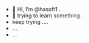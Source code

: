 - 👋 Hi, I’m @hasoft1 .
- 👀 trying to learn something .
- keep trying ....
- ....
- ...

<!---
hasoft1/hasoft1 is a ✨ special ✨ repository because its `README.md` (this file) appears on your GitHub profile.
You can click the Preview link to take a look at your changes.
--->

